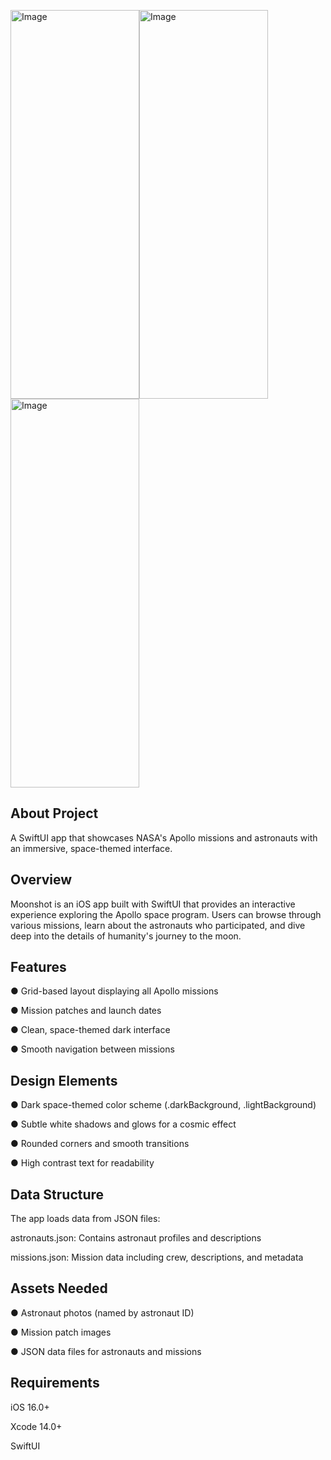 <img width="206" height="622" alt="Image" src="https://github.com/user-attachments/assets/ec3ff82d-a9d8-40dd-93cf-e744a89f6456" /><img width="206" height="622" alt="Image" src="https://github.com/user-attachments/assets/6837f0c7-b92a-4aff-9773-d4520ce773ec" />
<img width="206" height="622" alt="Image" src="https://github.com/user-attachments/assets/46ba67dc-c5f5-4b37-9573-b925a60da082" />

## About Project
A SwiftUI app that showcases NASA's Apollo missions and astronauts with an immersive, space-themed interface.

## Overview
Moonshot is an iOS app built with SwiftUI that provides an interactive experience exploring the Apollo space program. Users can browse through various missions, learn about the astronauts who participated, and dive deep into the details of humanity's journey to the moon.

## Features
● Grid-based layout displaying all Apollo missions

● Mission patches and launch dates

● Clean, space-themed dark interface

● Smooth navigation between missions

## Design Elements
● Dark space-themed color scheme (.darkBackground, .lightBackground)

● Subtle white shadows and glows for a cosmic effect

● Rounded corners and smooth transitions

● High contrast text for readability

## Data Structure
The app loads data from JSON files:

astronauts.json: Contains astronaut profiles and descriptions

missions.json: Mission data including crew, descriptions, and metadata

## Assets Needed

● Astronaut photos (named by astronaut ID)

● Mission patch images

● JSON data files for astronauts and missions

## Requirements
iOS 16.0+

Xcode 14.0+

SwiftUI



